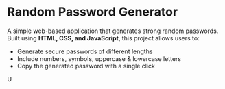 # Random Password Generator

A simple web-based application that generates strong random passwords.
Built using **HTML, CSS, and JavaScript**, this project allows users to:

* Generate secure passwords of different lengths
* Include numbers, symbols, uppercase & lowercase letters
* Copy the generated password with a single click

U
